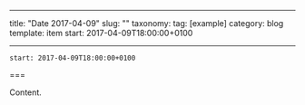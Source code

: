 
---
title: "Date 2017-04-09"
slug: ""
taxonomy:
tag: [example]
category: blog
template: item
start: 2017-04-09T18:00:00+0100

---

``start: 2017-04-09T18:00:00+0100``

===

Content.
